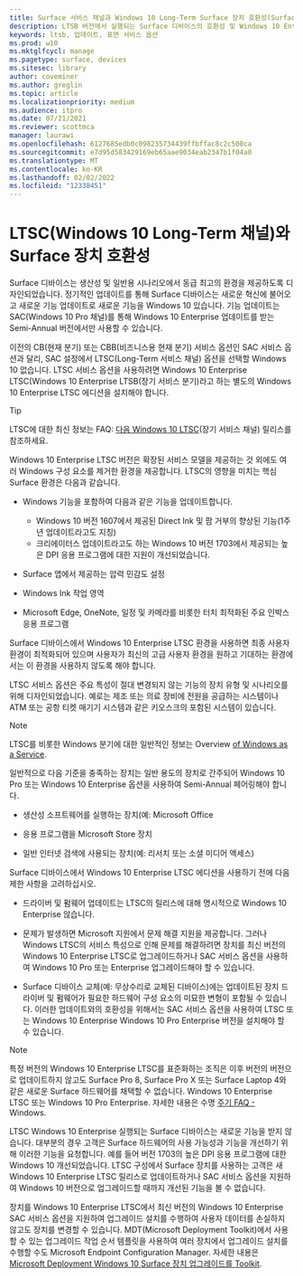 ```yaml
---
title: Surface 서비스 채널과 Windows 10 Long-Term Surface 장치 호환성(Surface)
description: LTSB 버전에서 실행되는 Surface 디바이스의 호환성 및 Windows 10 Enterprise 대해 확인합니다.
keywords: ltsb, 업데이트, 표면 서비스 옵션
ms.prod: w10
ms.mktglfcycl: manage
ms.pagetype: surface, devices
ms.sitesec: library
author: coveminer
ms.author: greglin
ms.topic: article
ms.localizationpriority: medium
ms.audience: itpro
ms.date: 07/21/2021
ms.reviewer: scottmca
manager: laurawi
ms.openlocfilehash: 6127685edb0c098235734439ffbffac8c2c508ca
ms.sourcegitcommit: e7d95d583429169eb65aae9034eab2347b1f04a0
ms.translationtype: MT
ms.contentlocale: ko-KR
ms.lasthandoff: 02/02/2022
ms.locfileid: "12338451"
---
```

# <a name="surface-device-compatibility-with-windows-10-long-term-servicing-channel-ltsc"></a>LTSC(Windows 10 Long-Term 채널)와 Surface 장치 호환성

Surface 디바이스는 생산성 및 일반용 시나리오에서 동급 최고의 환경을 제공하도록 디자인되었습니다. 정기적인 업데이트를 통해 Surface 디바이스는 새로운 혁신에 불어오고 새로운 기능 업데이트로 새로운 기능을 Windows 10 있습니다. 기능 업데이트는 SAC(Windows 10 Pro 채널)를 통해 Windows 10 Enterprise 업데이트를 받는 Semi-Annual 버전에서만 사용할 수 있습니다.

이전의 CB(현재 분기) 또는 CBB(비즈니스용 현재 분기) 서비스 옵션인 SAC 서비스 옵션과 달리, SAC 설정에서 LTSC(Long-Term 서비스 채널) 옵션을 선택할 Windows 10 없습니다. LTSC 서비스 옵션을 사용하려면 Windows 10 Enterprise LTSC(Windows 10 Enterprise LTSB(장기 서비스 분기)라고 하는 별도의 Windows 10 Enterprise LTSC 에디션을 설치해야 합니다.

>[!TIP]
>LTSC에 대한 최신 정보는 FAQ: [다음 Windows 10 LTSC](https://techcommunity.microsoft.com/t5/windows-it-pro-blog/the-next-windows-10-long-term-servicing-channel-ltsc-release/ba-p/2147232)(장기 서비스 채널) 릴리스를 참조하세요.

 Windows 10 Enterprise LTSC 버전은 확장된 서비스 모델을 제공하는 것 외에도 여러 Windows 구성 요소를 제거한 환경을 제공합니다. LTSC의 영향을 미치는 핵심 Surface 환경은 다음과 같습니다.

* Windows 기능을 포함하여 다음과 같은 기능을 업데이트합니다.

  *  Windows 10 버전 1607에서 제공된 Direct Ink 및 팜 거부의 향상된 기능(1주년 업데이트라고도 지칭)
  *  크리에이터스 업데이트라고도 하는 Windows 10 버전 1703에서 제공되는 높은 DPI 응용 프로그램에 대한 지원이 개선되었습니다.

* Surface 앱에서 제공하는 압력 민감도 설정

* Windows Ink 작업 영역

* Microsoft Edge, OneNote, 일정 및 카메라를 비롯한 터치 최적화된 주요 인박스 응용 프로그램

Surface 디바이스에서 Windows 10 Enterprise LTSC 환경을 사용하면 최종 사용자 환경이 최적화되어 있으며 사용자가 최신의 고급 사용자 환경을 원하고 기대하는 환경에서는 이 환경을 사용하지 않도록 해야 합니다.

LTSC 서비스 옵션은 주요 특성이 절대 변경되지 않는 기능의 장치 유형 및 시나리오를 위해 디자인되었습니다. 예로는 제조 또는 의료 장비에 전원을 공급하는 시스템이나 ATM 또는 공항 티켓 매기기 시스템과 같은 키오스크의 포함된 시스템이 있습니다.

>[!NOTE]
>LTSC를 비롯한 Windows 분기에 대한 일반적인 정보는 Overview [of Windows as a Service](/windows/deployment/update/waas-overview).

일반적으로 다음 기준을 충족하는 장치는 일반 용도의 장치로 간주되어 Windows 10 Pro 또는 Windows 10 Enterprise 옵션을 사용하여 Semi-Annual 페어링해야 합니다.

* 생산성 소프트웨어를 실행하는 장치(예: Microsoft Office

* 응용 프로그램을 Microsoft Store 장치

* 일반 인터넷 검색에 사용되는 장치(예: 리서치 또는 소셜 미디어 액세스)

Surface 디바이스에서 Windows 10 Enterprise LTSC 에디션을 사용하기 전에 다음 제한 사항을 고려하십시오.

* 드라이버 및 펌웨어 업데이트는 LTSC의 릴리스에 대해 명시적으로 Windows 10 Enterprise 않습니다.

* 문제가 발생하면 Microsoft 지원에서 문제 해결 지원을 제공합니다. 그러나 Windows LTSC의 서비스 특성으로 인해 문제를 해결하려면 장치를 최신 버전의 Windows 10 Enterprise LTSC로 업그레이드하거나 SAC 서비스 옵션을 사용하여 Windows 10 Pro 또는 Enterprise 업그레이드해야 할 수 있습니다.

* Surface 디바이스 교체(예: 무상수리로 교체된 디바이스)에는 업데이트된 장치 드라이버 및 펌웨어가 필요한 하드웨어 구성 요소의 미묘한 변형이 포함될 수 있습니다. 이러한 업데이트와의 호환성을 위해서는 SAC 서비스 옵션을 사용하여 LTSC 또는 Windows 10 Enterprise Windows 10 Pro Enterprise 버전을 설치해야 할 수 있습니다.

>[!NOTE]
>특정 버전의 Windows 10 Enterprise LTSC를 표준화하는 조직은 이후 버전의 버전으로 업데이트하지 않고도 Surface Pro 8, Surface Pro X 또는 Surface Laptop 4와 같은 새로운 Surface 하드웨어를 채택할 수 없습니다. Windows 10 Enterprise LTSC 또는 Windows 10 Pro Enterprise. 자세한 내용은 수명 [주기 FAQ -](/lifecycle/faq/windows#what-are-the-requirements-for-servicing-and-updating-the-windows-10-long-term-servicing-channel--ltsc--) Windows.

LTSC Windows 10 Enterprise 실행되는 Surface 디바이스는 새로운 기능을 받지 않습니다. 대부분의 경우 고객은 Surface 하드웨어의 사용 가능성과 기능을 개선하기 위해 이러한 기능을 요청합니다. 예를 들어 버전 1703의 높은 DPI 응용 프로그램에 대한 Windows 10 개선되었습니다. LTSC 구성에서 Surface 장치를 사용하는 고객은 새 Windows 10 Enterprise LTSC 릴리스로 업데이트하거나 SAC 서비스 옵션을 지원하여 Windows 10 버전으로 업그레이드할 때까지 개선된 기능을 볼 수 없습니다.

장치를 Windows 10 Enterprise LTSC에서 최신 버전의 Windows 10 Enterprise SAC 서비스 옵션을 지원하여 업그레이드 설치를 수행하여 사용자 데이터를 손실하지 않고도 장치를 변경할 수 있습니다. MDT(Microsoft Deployment Toolkit)에서 사용할 수 있는 업그레이드 작업 순서 템플릿을 사용하여 여러 장치에서 업그레이드 설치를 수행할 수도 Microsoft Endpoint Configuration Manager. 자세한 내용은 [Microsoft Deployment Windows 10 Surface 장치 업그레이드를 Toolkit](upgrade-surface-devices-to-windows-10-with-mdt.md).
